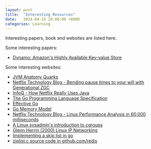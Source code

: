 ```yaml
---
layout: post
title:  "Interesting Resources"
date:   2024-04-15 20:00:00 +0800
categories: Learning
---
```


Interesting papers, book and websites are listed here.

Some interesting papers:

- [Dynamo: Amazon's Highly Available Key-value Store](https://www.allthingsdistributed.com/files/amazon-dynamo-sosp2007.pdf)

Some interesting websites:

- [JVM Anatomy Quarks](https://shipilev.net/jvm/anatomy-quarks/)
- [Netflix Technology Blog - Bending pause times to your will with Generational ZGC](https://netflixtechblog.com/bending-pause-times-to-your-will-with-generational-zgc-256629c9386b)
- [InfoQ - How Netflix Really Uses Java](https://www.infoq.com/presentations/netflix-java/)
- [The Go Programming Language Specification](https://go.dev/ref/spec)
- [Effective Go](https://go.dev/doc/effective_go)
- [Go Memory Model](https://go.dev/ref/mem)
- [Netflix Technology Blog - Linux Performance Analysis in 60,000 milliseconds](https://netflixtechblog.com/linux-performance-analysis-in-60-000-milliseconds-accc10403c55)
- [A Linux sysadmin's introduction to cgroups](https://www.redhat.com/sysadmin/cgroups-part-one)
- [Glenn Herrin (2000) Linux IP Networking](https://www.cs.unh.edu/cnrg/people/gherrin/linux-net.html)
- [Implementing a skip list in go](https://www.cloudcentric.dev/implementing-a-skip-list-in-go/)
- [ziplist.c source code in github.com/redis](https://github.com/redis/redis/blob/unstable/src/ziplist.c)